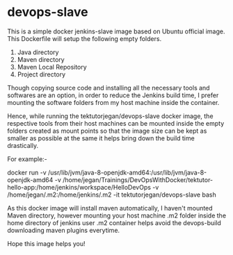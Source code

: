 # devops-slave

This is a simple docker jenkins-slave image based on Ubuntu official image.  This Dockerfile will setup the following empty folders.

1. Java directory
2. Maven directory 
3. Maven Local Repository 
4. Project directory

Though copying source code and installing all the necessary tools and softwares are an option, in order to reduce the Jenkins build time,
I prefer mounting the software folders from my host machine inside the container. 

Hence, while running the tektutorjegan/devops-slave docker image, the respective tools from their host machines can be mounted inside 
the empty folders created as mount points so that the image size can be kept as smaller as possible at the same it helps bring down 
the build time drastically.

For example:-

docker run -v /usr/lib/jvm/java-8-openjdk-amd64:/usr/lib/jvm/java-8-openjdk-amd64 
           -v /home/jegan/Trainings/DevOpsWithDocker/tektutor-hello-app:/home/jenkins/workspace/HelloDevOps
           -v /home/jegan/.m2:/home/jenkins/.m2
           -it tektutorjegan/devops-slave bash
           
As this docker image will install maven automatically, I haven't mounted Maven directory, however mounting your host machine
.m2 folder inside the home directory of jenkins user .m2 container helps avoid the devops-build downloading maven plugins everytime.

Hope this image helps you!
